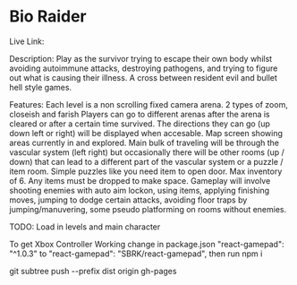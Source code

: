 # Bio Raider

Live Link: 

Description:
Play as the survivor trying to escape their own body whilst avoiding autoimmune attacks, destroying pathogens, and trying to figure out what is causing their illness. A cross between resident evil and bullet hell style games.

Features:
Each level is a non scrolling fixed camera arena.
2 types of zoom, closeish and farish
Players can go to different arenas after the arena is cleared or after a certain time survived. The directions they can go (up down left or right) will be displayed when accesable.
Map screen showing areas currently in and explored.
Main bulk of traveling will be through the vascular system (left right) but occasionally there will be other rooms (up / down) that can lead to a different part of the vascular system or a puzzle / item room.
Simple puzzles like you need item to open door.
Max inventory of 6. Any items must be dropped to make space.
Gameplay will involve shooting enemies with auto aim lockon, using items, applying finishing moves, jumping to dodge certain attacks, avoiding floor traps by jumping/manuvering, some pseudo platforming on rooms without enemies.

TODO:
Load in levels and main character



To get Xbox Controller Working change in package.json
"react-gamepad": "^1.0.3" to "react-gamepad": "SBRK/react-gamepad",
then run npm i

git subtree push --prefix dist origin gh-pages